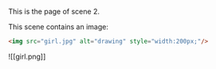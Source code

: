 This is the page of scene 2.

This scene contains an image:

```html
<img src="girl.jpg" alt="drawing" style="width:200px;"/>
```

 ![[girl.png]]